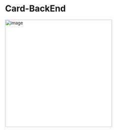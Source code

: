 # Card-BackEnd
<img width="349" alt="image" src="https://github.com/Bala-satwika/Card-BackEnd/assets/130212038/cf5a06ee-1c53-45de-8cd5-2eba09a8709a">
